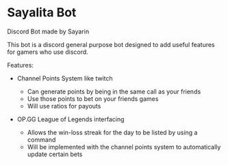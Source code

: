 # Sayalita Bot
 Discord Bot made by Sayarin

 This bot is a discord general purpose bot designed to add useful features for gamers who use discord.

 Features:
  - Channel Points System like twitch
    - Can generate points by being in the same call as your friends
    - Use those points to bet on your friends games
    - Will use ratios for payouts
   
  - OP.GG League of Legends interfacing
     - Allows the win-loss streak for the day to be listed by using a command
     - Will be implemented with the channel points system to automatically update certain bets

